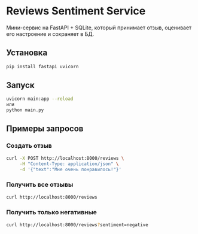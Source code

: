 # Reviews Sentiment Service

Мини-сервис на FastAPI + SQLite, который принимает отзыв, оценивает его настроение и сохраняет в БД.

## Установка

```bash
pip install fastapi uvicorn
```

## Запуск  

```bash
uvicorn main:app --reload
или
python main.py
```

## Примеры запросов  

### Создать отзыв  
```bash
curl -X POST http://localhost:8000/reviews \
     -H "Content-Type: application/json" \
     -d '{"text":"Мне очень понравилось!"}'
```

### Получить все отзывы  
```bash
curl http://localhost:8000/reviews
```

### Получить только негативные  
```bash
curl http://localhost:8000/reviews?sentiment=negative
```

